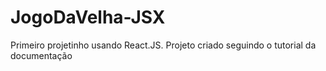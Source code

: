 # JogoDaVelha-JSX
Primeiro projetinho usando React.JS. Projeto criado seguindo o tutorial da documentação
